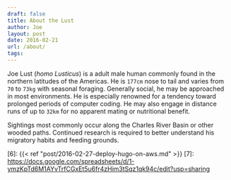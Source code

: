 ```yaml
---
draft: false
title: About the Lust
author: Joe
layout: post
date: 2016-02-21
url: /about/
tags:
---
```


Joe Lust (*homo Lusticus*) is a adult male human commonly found in the northern latitudes of the Americas. He is `177cm` nose to tail and varies from `70` to `73kg` with seasonal foraging. Generally social, he may be approached in most environments. He is  especially renowned for a tendency toward prolonged periods of computer coding. He may also engage in distance runs of up to `32km` for no apparent mating or nutritional benefit.

Sightings most commonly occur along the Charles River Basin or other wooded paths. Continued research is required to better understand his migratory habits and feeding grounds.


 [1]: https://aws.amazon.com/cloudfront/
 [2]: https://www.dreamhost.com/
 [3]: https://store.wordpress.com/plans/
 [4]: https://aws.amazon.com/s3/
 [5]: https://gohugo.io/
 [6]: {{< ref "post/2016-02-27-deploy-hugo-on-aws.md" >}}
 [7]: https://docs.google.com/spreadsheets/d/1-ymzKpTd6M1AYvTrfCGxEt5u6fr4zHim3tSqz1qk94c/edit?usp=sharing

 
